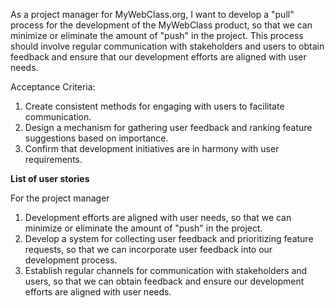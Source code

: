 As a project manager for MyWebClass.org, I want to develop a "pull" process for the development
of the MyWebClass product, so that we can minimize or eliminate the amount of "push" in the 
project. This process should involve regular communication with stakeholders and users to obtain 
feedback and ensure that our development efforts are aligned with user needs.

Acceptance Criteria:

1.	Create consistent methods for engaging with users to facilitate communication.
2.	Design a mechanism for gathering user feedback and ranking feature suggestions based on importance.
3.	Confirm that development initiatives are in harmony with user requirements.




**List of user stories**

For the project manager

1. Development efforts are aligned with user needs, so that we can minimize or eliminate the amount of
"push" in the project.
2. Develop a system for collecting user feedback and prioritizing feature requests, so that we can
incorporate user feedback into our development process.
3. Establish regular channels for communication with stakeholders and users, so that we can obtain
feedback and ensure our development efforts are aligned with user needs.


